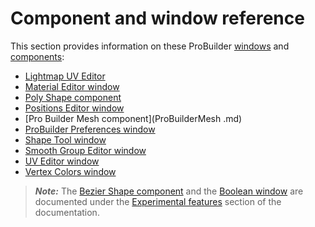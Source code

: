 # Component and window reference

This section provides information on these ProBuilder [windows](overview-ui.md#pb_editors) and [components](overview-ui.md#pb_comp):

- [Lightmap UV Editor](lightmap-uv.md)
- [Material Editor window](material-tools.md)
- [Poly Shape component](polyshape.md)
- [Positions Editor window](vertex-positions.md)
- [Pro Builder Mesh component](ProBuilderMesh .md)
- [ProBuilder Preferences window](preferences.md)
- [Shape Tool window](shape-tool.md)
- [Smooth Group Editor window](smoothing-groups.md)
- [UV Editor window](uv-editor.md)
- [Vertex Colors window](vertex-colors.md)



> ***Note:*** The [Bezier Shape component](bezier.md) and the [Boolean window](boolean.md) are documented under the [Experimental features](experimental.md) section of the documentation.